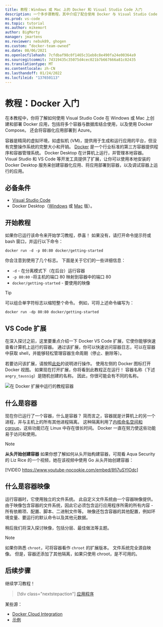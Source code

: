 ```yaml
---
title: 教程：Windows 或 Mac 上的 Docker 和 Visual Studio Code 入门
description: 一个多步骤教程，其中介绍了配合使用 Docker 与 Visual Studio Code 的基础知识。
ms.prod: vs-code
ms.topic: tutorial
ms.author: mikemort
author: BigMorty
manager: jmartens
ms.reviewer: nebuk89, ghogen
ms.custom: “docker-team-owned”
ms.date: 08/06/2021
ms.openlocfilehash: 7cfdbaf98c0f1465c31eb8c8e490fa24e00364a9
ms.sourcegitcommit: 7d319435c35075d4cec021b7b667666a81c02435
ms.translationtype: MT
ms.contentlocale: zh-CN
ms.lasthandoff: 01/24/2022
ms.locfileid: "137650113"
---
```

# <a name="tutorial-get-started-with-docker"></a>教程：Docker 入门

在本教程中，你将了解如何使用 Visual Studio Code 在 Windows 或 Mac 上创建和部署 Docker 应用，包括将多个容器与数据库结合使用，以及使用 Docker Compose。 还会将容器化应用部署到 Azure。

容器是精简的虚拟环境，如虚拟机 (VM)，提供用于生成和运行应用的平台，但没有完整操作系统的完整大小和开销。 [Docker](https://www.docker.com) 是一个行业标准的第三方容器提供程序和容器管理系统。 Docker Desktop 在计算机上运行，并管理本地容器。 Visual Studio 和 VS Code 等开发工具提供了扩展，让你可以使用本地安装的 Docker Desktop 服务来创建容器化应用、将应用部署到容器，以及调试容器上运行的应用。

## <a name="prerequisites"></a>必备条件

- [Visual Studio Code](https://code.visualstudio.com/download)
- Docker Desktop（[Windows](https://docs.docker.com/docker-for-windows/install/) 或 [Mac](https://docs.docker.com/docker-for-mac/install/) 版）。

## <a name="start-the-tutorial"></a>开始教程

如果你已运行该命令来开始学习教程，恭喜！  如果没有，请打开命令提示符或 bash 窗口，并运行以下命令：

```cli
docker run -d -p 80:80 docker/getting-started
```

你会注意到使用了几个标志。 下面是关于它们的一些详细信息：

- `-d` - 在分离模式下（在后台）运行容器
- `-p 80:80` -将主机的端口 80 映射到容器中的端口 80
- `docker/getting-started` - 要使用的映像

> [!TIP]
> 可以组合单字符标志以缩短整个命令。
> 例如，可将上述命令编写为：
>
> ```cli
> docker run -dp 80:80 docker/getting-started
> ```

## <a name="the-vs-code-extension"></a>VS Code 扩展

在深入探讨之前，这里要重点介绍一下 Docker VS Code 扩展，它使你能够快速查看计算机上运行的容器。 通过该扩展，你可以快速访问容器日志，可以在容器中获取 shell，并能够轻松管理容器生命周期（停止、删除等）。

若要访问该扩展，请按照[此处](https://code.visualstudio.com/docs/containers/overview)的说明进行操作。 使用左侧的 Docker 图标打开 Docker 视图。 如果现在打开扩展，你将看到此教程正在运行！ 容器名称（下述 `angry_taussig`）是随机创建的名称。 因此，你很可能会有不同的名称。

![在 Docker 扩展中运行的教程容器](media/vs-tutorial-in-extension.png)

## <a name="what-is-a-container"></a>什么是容器

现在你已运行了一个容器，什么是容器？ 简而言之，容器就是计算机上的另一个进程，并与主机上的所有其他进程隔离。 这种隔离利用了[内核命名空间和 cgroup](https://medium.com/@saschagrunert/demystifying-containers-part-i-kernel-space-2c53d6979504)，这些功能已在 Linux 中存在很长时间。 Docker 一直在努力使这些功能易于访问和使用。

> [!NOTE]
> **从头开始创建容器** 如果你想了解如何从头开始构建容器，可观看 Aqua Security 的 Liz Rice 的一个视频，她在该视频中使用 Go 从头开始创建容器：
>
> [!VIDEO https://www.youtube-nocookie.com/embed/8fi7uSYlOdc]

## <a name="what-is-a-container-image"></a>什么是容器映像

运行容器时，它使用独立的文件系统。 此自定义文件系统由一个容器映像提供。 由于映像包含容器的文件系统，因此它必须包含运行应用程序所需的所有内容 - 所有依赖项、配置、脚本、二进制文件等。 映像还包含容器的其他配置，例如环境变量、要运行的默认命令以及其他元数据。

稍后我们将深入探讨映像，包括分层、最佳做法等主题。

> [!NOTE]
> 如果你熟悉 `chroot`，可将容器看作 `chroot` 的扩展版本。 文件系统完全源自映像。 但是，容器还添加了其他隔离，如果只使用 chroot，是不可用的。

## <a name="next-steps"></a>后续步骤

继续学习教程！

> [!div class="nextstepaction"]
> [应用程序](your-application.md)

某些源：
+ [Docker Cloud Integration](https://github.com/docker/compose-cli)
+ [示例](https://github.com/docker/awesome-compose)
